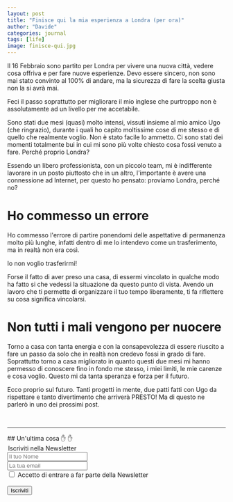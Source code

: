 ```yaml
---
layout: post
title: "Finisce qui la mia esperienza a Londra (per ora)"
author: "Davide"
categories: journal
tags: [life]
image: finisce-qui.jpg
---
```


Il 16 Febbraio sono partito per Londra per vivere una nuova città, vedere cosa offriva e per fare nuove esperienze.
Devo essere sincero, non sono mai stato convinto al 100% di andare, ma la sicurezza di fare la scelta giusta non la si avrà mai.

Feci il passo soprattutto per migliorare il mio inglese che purtroppo non è assolutamente ad un livello per me accetabile.

Sono stati due mesi (quasi) molto intensi, vissuti insieme al mio amico Ugo (che ringrazio), durante i quali ho capito moltissime cose di me stesso e di quello che realmente voglio. Non è stato facile lo ammetto. Ci sono stati dei momenti totalmente bui in cui mi sono più volte chiesto cosa fossi venuto a fare. Perché proprio Londra?

Essendo un libero professionista, con un piccolo team, mi è indifferente lavorare in un posto piuttosto che in un altro, l'importante è avere una connessione ad Internet, per questo ho pensato: proviamo Londra, perché no?

# Ho commesso un errore

Ho commesso l'errore di partire ponendomi delle aspettative di permanenza molto più lunghe, infatti dentro di me lo intendevo come un trasferimento, ma in realtà non era così.

Io non voglio trasferirmi!

Forse il fatto di aver preso una casa, di essermi vincolato in qualche modo ha fatto si che vedessi la situazione da questo punto di vista.
Avendo un lavoro che ti permette di organizzare il tuo tempo liberamente, ti fa riflettere su cosa significa vincolarsi.

# Non tutti i mali vengono per nuocere

Torno a casa con tanta energia e con la consapevolezza di essere riuscito a fare un passo da solo che in realtà non credevo fossi in grado di fare. Soprattutto torno a casa migliorato in quanto questi due mesi mi hanno permesso di conoscere fino in fondo me stesso, i miei limiti, le mie carenze e cosa voglio. Questo mi da tanta speranza e forza per il futuro.

Ecco proprio sul futuro. Tanti progetti in mente, due patti fatti con Ugo da rispettare e tanto divertimento che arriverà PRESTO!
Ma di questo ne parlerò in uno dei prossimi post.

<br>
<hr>
## Un'ultima cosa ✋ ✋

<form action="https://sprintstudio.us11.list-manage.com/subscribe/post?u=baa6a96ac00514e2d994c55e2&amp;id=10b14f6753" method="post" id="mc-embedded-subscribe-form" name="mc-embedded-subscribe-form" class="validate" target="_blank" validate>
	<legend>Iscriviti nella Newsletter</legend>
	<div class="form-group">
		<input type="text" name="FNAME" class="form-control" id="mce-FNAME" placeholder="Il tuo Nome" required="">
	</div>
	<div class="form-group">
		<input type="email" name="EMAIL" class="form-control required email" id="mce-EMAIL" placeholder="La tua email" required="">
	</div>
	<div class="form-group">
		<input type="checkbox" class="form-check-input" id="mce-MMERGE3" placeholder="Devi dare il consenso" value="SI" name="MMERGE3" required="">
    	<label class="form-check-label" for="mce-MMERGE3" >Accetto di entrare a far parte della Newsletter</label>
	</div>
	<br>
	<div class="form-group">
		<button type="submit" class="btn btn-default" value="Iscriviti" href="">Iscriviti</button>
	</div>
</form>
